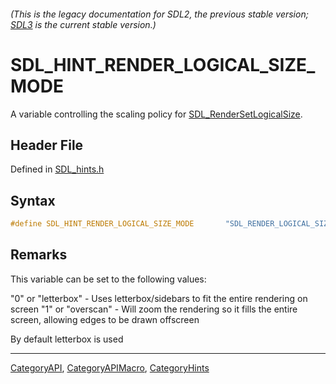 ###### (This is the legacy documentation for SDL2, the previous stable version; [SDL3](https://wiki.libsdl.org/SDL3/) is the current stable version.)
# SDL_HINT_RENDER_LOGICAL_SIZE_MODE

A variable controlling the scaling policy for [SDL_RenderSetLogicalSize](SDL_RenderSetLogicalSize).

## Header File

Defined in [SDL_hints.h](https://github.com/libsdl-org/SDL/blob/SDL2/include/SDL_hints.h)

## Syntax

```c
#define SDL_HINT_RENDER_LOGICAL_SIZE_MODE       "SDL_RENDER_LOGICAL_SIZE_MODE"
```

## Remarks

This variable can be set to the following values:

"0" or "letterbox" - Uses letterbox/sidebars to fit the entire rendering on
screen "1" or "overscan" - Will zoom the rendering so it fills the entire
screen, allowing edges to be drawn offscreen

By default letterbox is used

----
[CategoryAPI](CategoryAPI), [CategoryAPIMacro](CategoryAPIMacro), [CategoryHints](CategoryHints)

